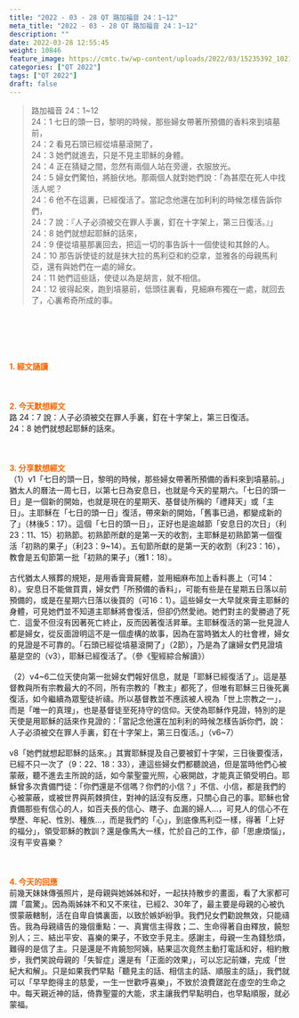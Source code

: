 ```yaml
---
title: "2022 - 03 - 28 QT 路加福音 24：1~12"
meta_title: "2022 - 03 - 28 QT 路加福音 24：1~12"
description: ""
date: 2022-03-28 12:55:45
weight: 10846
feature_image: https://cmtc.tw/wp-content/uploads/2022/03/15235392_10211799862337740_180693556567566654_o-1.webp
categories: ["QT 2022"]
tags: ["QT 2022"]
draft: false
---
```


<blockquote>路加福音 24：1~12<br />
24：1 七日的頭一日，黎明的時候，那些婦女帶著所預備的香料來到墳墓前，<br />
24：2 看見石頭已經從墳墓滾開了，<br />
24：3 她們就進去，只是不見主耶穌的身體。<br />
24：4 正在猜疑之間，忽然有兩個人站在旁邊，衣服放光。<br />
24：5 婦女們驚怕，將臉伏地。那兩個人就對她們說：「為甚麼在死人中找活人呢？<br />
24：6 他不在這裏，已經復活了。當記念他還在加利利的時候怎樣告訴你們，<br />
24：7 說：『人子必須被交在罪人手裏，釘在十字架上，第三日復活。』」<br />
24：8 她們就想起耶穌的話來，<br />
24：9 便從墳墓那裏回去，把這一切的事告訴十一個使徒和其餘的人。<br />
24：10 那告訴使徒的就是抹大拉的馬利亞和約亞拿，並雅各的母親馬利亞，還有與她們在一處的婦女。<br />
24：11 她們這些話，使徒以為是胡言，就不相信。<br />
24：12 彼得起來，跑到墳墓前，低頭往裏看，見細麻布獨在一處，就回去了，心裏希奇所成的事。</blockquote><br />
&nbsp;<br />
<br />
&nbsp;<br />
<br />
<span style="color: #ff6600;"><strong>1. </strong><strong>經文誦讀</strong></span><br />
<br />
<span style="color: #ff6600;"><strong> </strong></span><br />
<br />
<span style="color: #ff6600;"><strong>2. 今天默想</strong><strong>經文<br />
</strong></span>路 24：7 說：人子必須被交在罪人手裏，釘在十字架上，第三日復活。<br />
24：8 她們就想起耶穌的話來。<br />
<br />
&nbsp;<br />
<br />
<span style="color: #ff6600;"><strong>3. 分享默想經文<br />
</strong></span>（1）v1「七日的頭一日，黎明的時候，那些婦女帶著所預備的香料來到墳墓前。」猶太人的曆法一周七日，以第七日為安息日，也就是今天的星期六。「七日的頭一日」是一個新的開始，也就是現在的星期天、基督徒所稱的「禮拜天」或「主日」。主耶穌在「七日的頭一日」復活，帶來新的開始，「舊事已過，都變成新的了」（林後5：17）。這個「七日的頭一日」，正好也是逾越節「安息日的次日」（利23：11、15）初熟節。初熟節所獻的是第一天的收割，主耶穌是初熟節第一個復活「初熟的果子」（利23：9~14）。五旬節所獻的是第一天的收割（利23：16），教會是五旬節第一批「初熟的果子」（雅1：18）。<br />
<br />
古代猶太人殯葬的規矩，是用香膏膏屍體，並用細麻布加上香料裹上（可14：8）。安息日不能做買賣，婦女們「所預備的香料」，可能有些是在星期五日落以前預備的，或是在星期六日落以後買的（可16：1）。這些婦女一大早就來膏主耶穌的身體，可見她們並不知道主耶穌將會復活，但卻仍然愛祂。她們對主的愛勝過了死亡．這愛不但沒有因著死亡終止，反而因著復活昇華。主耶穌復活的第一批見證人都是婦女，從反面證明這不是一個虛構的故事，因為在當時猶太人的社會裡，婦女的見證是不可靠的。「石頭已經從墳墓滾開了」（2節），乃是為了讓婦女們見證墳墓是空的（v3），耶穌已經復活了。（參《聖經綜合解讀》）<br />
<br />
（2）v4~6二位天使向第一批婦女們報好信息，就是「耶穌已經復活了」。這是基督教與所有宗教最大的不同，所有宗教的「教主」都死了，但唯有耶穌三日後死裏復活，如今繼續為眾聖徒祈禱。所以基督教並不應該被人視為「世上宗教之一」，而是「唯一的真理」，也是基督徒至死持守的信仰。天使為耶穌作見證，特別的是天使是用耶穌的話來作見證的：「當記念他還在加利利的時候怎樣告訴你們，說：人子必須被交在罪人手裏，釘在十字架上，第三日復活。」（v6~7）<br />
<br />
v8「她們就想起耶穌的話來。」其實耶穌提及自己要被釘十字架，三日後要復活，已經不只一次了（9：22、18：33），連這些婦女們都聽說過，但是當時他們心被蒙蔽，聽不進去主所說的話，如今蒙聖靈光照，心竅開啟，才能真正領受明白。耶穌曾多次責備門徒：「你們還是不信嗎？你們的小信？」不信、小信，都是我們的心被蒙蔽，或被世界與荊棘擠住，對神的話沒有反應，只關心自己的事。耶穌也曾責備那些有信心的人，如百夫長的信心、瞎子、血漏的婦人…，可見人的信心不在學歷、年紀、性別、種族…，而是我們的「心」，到底像馬利亞一樣，得著「上好的福分」，領受耶穌的教訓？還是像馬大一樣，忙於自己的工作，卻「思慮煩惱」，沒有平安喜樂？<br />
<br />
&nbsp;<br />
<br />
<span style="color: #ff6600;"><strong>4. 今天的回應<br />
</strong></span>前幾天妹妹傳張照片，是母親與她姊姊和好，一起扶持散步的畫面，看了大家都可謂「震驚」。因為兩姊妹不和又不來往，已經2、30年了，最主要是母親的心被仇恨蒙蔽轄制，活在自卑自憐裏面，以致於嫉妒紛爭。我們兒女們勸說無效，只能禱告。我為母親禱告的幾個重點：一、真實信主得救；二、生命得著自由釋放，饒恕別人；三、結出平安、喜樂的果子，不致空手見主。感謝主，母親一生為錢愁煩，難得的是信了主。只是還是不肯饒恕阿姨，結果這次竟然主動打電話和好，相約散步，我們笑說母親的「失智症」還是有「正面的效果」，可以忘記前嫌，完成「世紀大和解」。只是如果我們早點「聽見主的話、相信主的話、順服主的話」，我們就可以「早早飽得主的慈愛，一生一世歡呼喜樂」，不致於浪費蹉跎在虛空的生命之中。每天親近神的話，倚靠聖靈的大能，求主讓我們早點明白，也早點順服，就必蒙福。<br />
<br />
&nbsp;
        